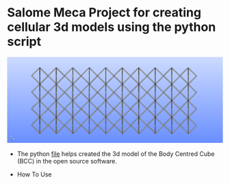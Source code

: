 # Salome Meca Project for creating cellular 3d models using the python script

![Alt text](bcc.bmp)

- The python [file](https://github.com/Atlantis3/Salome-Meca-Project/blob/master/Geometry%20Python%20Scripts/geometry4.py) helps created the 3d model of the Body Centred Cube (BCC) in the open source software.

- How To Use

